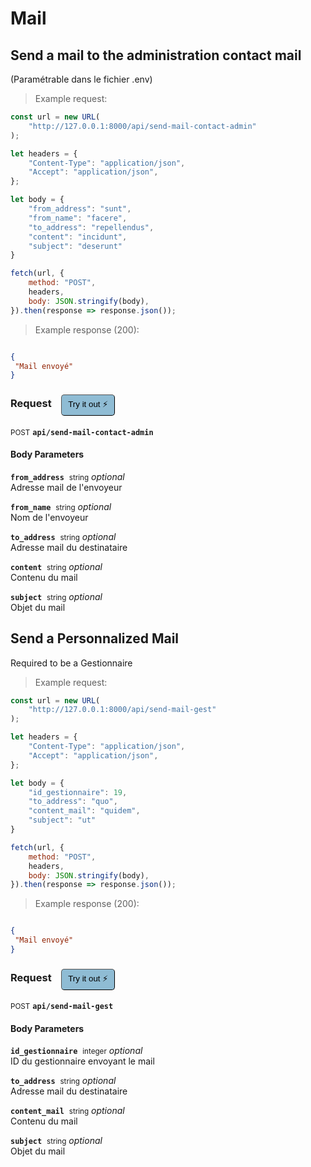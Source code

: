 # Mail


## Send a mail to the administration contact mail
(Paramétrable dans le fichier .env)




> Example request:

```javascript
const url = new URL(
    "http://127.0.0.1:8000/api/send-mail-contact-admin"
);

let headers = {
    "Content-Type": "application/json",
    "Accept": "application/json",
};

let body = {
    "from_address": "sunt",
    "from_name": "facere",
    "to_address": "repellendus",
    "content": "incidunt",
    "subject": "deserunt"
}

fetch(url, {
    method: "POST",
    headers,
    body: JSON.stringify(body),
}).then(response => response.json());
```


> Example response (200):

```json

{
 "Mail envoyé"
}
```
<div id="execution-results-POSTapi-send-mail-contact-admin" hidden>
    <blockquote>Received response<span id="execution-response-status-POSTapi-send-mail-contact-admin"></span>:</blockquote>
    <pre class="json"><code id="execution-response-content-POSTapi-send-mail-contact-admin"></code></pre>
</div>
<div id="execution-error-POSTapi-send-mail-contact-admin" hidden>
    <blockquote>Request failed with error:</blockquote>
    <pre><code id="execution-error-message-POSTapi-send-mail-contact-admin"></code></pre>
</div>
<form id="form-POSTapi-send-mail-contact-admin" data-method="POST" data-path="api/send-mail-contact-admin" data-authed="0" data-hasfiles="0" data-headers='{"Content-Type":"application\/json","Accept":"application\/json"}' onsubmit="event.preventDefault(); executeTryOut('POSTapi-send-mail-contact-admin', this);">
<h3>
    Request&nbsp;&nbsp;&nbsp;
        <button type="button" style="background-color: #8fbcd4; padding: 5px 10px; border-radius: 5px; border-width: thin;" id="btn-tryout-POSTapi-send-mail-contact-admin" onclick="tryItOut('POSTapi-send-mail-contact-admin');">Try it out ⚡</button>
    <button type="button" style="background-color: #c97a7e; padding: 5px 10px; border-radius: 5px; border-width: thin;" id="btn-canceltryout-POSTapi-send-mail-contact-admin" onclick="cancelTryOut('POSTapi-send-mail-contact-admin');" hidden>Cancel</button>&nbsp;&nbsp;
    <button type="submit" style="background-color: #6ac174; padding: 5px 10px; border-radius: 5px; border-width: thin;" id="btn-executetryout-POSTapi-send-mail-contact-admin" hidden>Send Request 💥</button>
    </h3>
<p>
<small class="badge badge-black">POST</small>
 <b><code>api/send-mail-contact-admin</code></b>
</p>
<h4 class="fancy-heading-panel"><b>Body Parameters</b></h4>
<p>
<b><code>from_address</code></b>&nbsp;&nbsp;<small>string</small>     <i>optional</i> &nbsp;
<input type="text" name="from_address" data-endpoint="POSTapi-send-mail-contact-admin" data-component="body"  hidden>
<br>
Adresse mail de l'envoyeur</p>
<p>
<b><code>from_name</code></b>&nbsp;&nbsp;<small>string</small>     <i>optional</i> &nbsp;
<input type="text" name="from_name" data-endpoint="POSTapi-send-mail-contact-admin" data-component="body"  hidden>
<br>
Nom de l'envoyeur</p>
<p>
<b><code>to_address</code></b>&nbsp;&nbsp;<small>string</small>     <i>optional</i> &nbsp;
<input type="text" name="to_address" data-endpoint="POSTapi-send-mail-contact-admin" data-component="body"  hidden>
<br>
Adresse mail du destinataire</p>
<p>
<b><code>content</code></b>&nbsp;&nbsp;<small>string</small>     <i>optional</i> &nbsp;
<input type="text" name="content" data-endpoint="POSTapi-send-mail-contact-admin" data-component="body"  hidden>
<br>
Contenu du mail</p>
<p>
<b><code>subject</code></b>&nbsp;&nbsp;<small>string</small>     <i>optional</i> &nbsp;
<input type="text" name="subject" data-endpoint="POSTapi-send-mail-contact-admin" data-component="body"  hidden>
<br>
Objet du mail</p>

</form>


## Send a Personnalized Mail
Required to be a Gestionnaire




> Example request:

```javascript
const url = new URL(
    "http://127.0.0.1:8000/api/send-mail-gest"
);

let headers = {
    "Content-Type": "application/json",
    "Accept": "application/json",
};

let body = {
    "id_gestionnaire": 19,
    "to_address": "quo",
    "content_mail": "quidem",
    "subject": "ut"
}

fetch(url, {
    method: "POST",
    headers,
    body: JSON.stringify(body),
}).then(response => response.json());
```


> Example response (200):

```json

{
 "Mail envoyé"
}
```
<div id="execution-results-POSTapi-send-mail-gest" hidden>
    <blockquote>Received response<span id="execution-response-status-POSTapi-send-mail-gest"></span>:</blockquote>
    <pre class="json"><code id="execution-response-content-POSTapi-send-mail-gest"></code></pre>
</div>
<div id="execution-error-POSTapi-send-mail-gest" hidden>
    <blockquote>Request failed with error:</blockquote>
    <pre><code id="execution-error-message-POSTapi-send-mail-gest"></code></pre>
</div>
<form id="form-POSTapi-send-mail-gest" data-method="POST" data-path="api/send-mail-gest" data-authed="0" data-hasfiles="0" data-headers='{"Content-Type":"application\/json","Accept":"application\/json"}' onsubmit="event.preventDefault(); executeTryOut('POSTapi-send-mail-gest', this);">
<h3>
    Request&nbsp;&nbsp;&nbsp;
        <button type="button" style="background-color: #8fbcd4; padding: 5px 10px; border-radius: 5px; border-width: thin;" id="btn-tryout-POSTapi-send-mail-gest" onclick="tryItOut('POSTapi-send-mail-gest');">Try it out ⚡</button>
    <button type="button" style="background-color: #c97a7e; padding: 5px 10px; border-radius: 5px; border-width: thin;" id="btn-canceltryout-POSTapi-send-mail-gest" onclick="cancelTryOut('POSTapi-send-mail-gest');" hidden>Cancel</button>&nbsp;&nbsp;
    <button type="submit" style="background-color: #6ac174; padding: 5px 10px; border-radius: 5px; border-width: thin;" id="btn-executetryout-POSTapi-send-mail-gest" hidden>Send Request 💥</button>
    </h3>
<p>
<small class="badge badge-black">POST</small>
 <b><code>api/send-mail-gest</code></b>
</p>
<h4 class="fancy-heading-panel"><b>Body Parameters</b></h4>
<p>
<b><code>id_gestionnaire</code></b>&nbsp;&nbsp;<small>integer</small>     <i>optional</i> &nbsp;
<input type="number" name="id_gestionnaire" data-endpoint="POSTapi-send-mail-gest" data-component="body"  hidden>
<br>
ID du gestionnaire envoyant le mail</p>
<p>
<b><code>to_address</code></b>&nbsp;&nbsp;<small>string</small>     <i>optional</i> &nbsp;
<input type="text" name="to_address" data-endpoint="POSTapi-send-mail-gest" data-component="body"  hidden>
<br>
Adresse mail du destinataire</p>
<p>
<b><code>content_mail</code></b>&nbsp;&nbsp;<small>string</small>     <i>optional</i> &nbsp;
<input type="text" name="content_mail" data-endpoint="POSTapi-send-mail-gest" data-component="body"  hidden>
<br>
Contenu du mail</p>
<p>
<b><code>subject</code></b>&nbsp;&nbsp;<small>string</small>     <i>optional</i> &nbsp;
<input type="text" name="subject" data-endpoint="POSTapi-send-mail-gest" data-component="body"  hidden>
<br>
Objet du mail</p>

</form>



